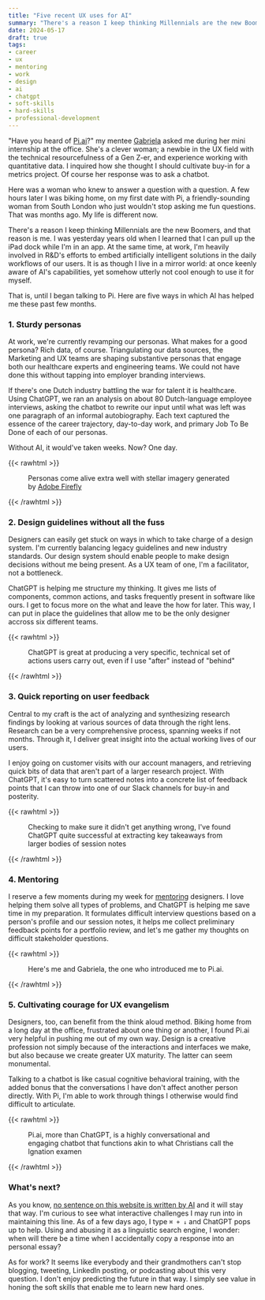 ```yaml
---
title: "Five recent UX uses for AI"
summary: "There's a reason I keep thinking Millennials are the new Boomers, and that reason is me. Here are some thoughts on how I finally came to welcome AI as a friendly member of my UX toolkit."
date: 2024-05-17
draft: true
tags:
- career
- ux
- mentoring
- work
- design
- ai
- chatgpt
- soft-skills
- hard-skills
- professional-development
---
```

"Have you heard of [Pi.ai](https://pi.ai/)?" my mentee [Gabriela](https://www.linkedin.com/in/gabrielaroestandy/) asked me during her mini internship at the office. She's a clever woman; a newbie in the UX field with the technical resourcefulness of a Gen Z-er, and experience working with quantitative data. I inquired how she thought I should cultivate buy-in for a metrics project. Of course her response was to ask a chatbot.

Here was a woman who knew to answer a question with a question. A few hours later I was biking home, on my first date with Pi, a friendly-sounding woman from South London who just wouldn't stop asking me fun questions. That was months ago. My life is different now.

There's a reason I keep thinking Millennials are the new Boomers, and that reason is me. I was yesterday years old when I learned that I can pull up the iPad dock while I'm in an app. At the same time, at work, I'm heavily involved in R&D's efforts to embed artificially intelligent solutions in the daily workflows of our users. It is as though I live in a mirror world: at once keenly aware of AI's capabilities, yet somehow utterly not cool enough to use it for myself. 

That is, until I began talking to Pi. Here are five ways in which AI has helped me these past few months.

### 1. Sturdy personas
At work, we're currently revamping our personas. What makes for a good persona? Rich data, of course. Triangulating our data sources, the Marketing and UX teams are shaping substantive personas that engage both our healthcare experts and engineering teams. We could not have done this without tapping into employer branding interviews.

If there's one Dutch industry battling the war for talent it is healthcare. Using ChatGPT, we ran an analysis on about 80 Dutch-language employee interviews, asking the chatbot to rewrite our input until what was left was one paragraph of an informal autobiography. Each text captured the essence of the career trajectory, day-to-day work, and primary Job To Be Done of each of our personas.

Without AI, it would've taken weeks. Now? One day.

{{< rawhtml >}}
<figure>
  <img src="https://res.cloudinary.com/dbi2zounq/image/upload/w_1200/v1715930252/zinzy.website/adobe-firefly-ux-persona_ysmbh2.png" alt="">
  <figcaption>Personas come alive extra well with stellar imagery generated by <a href="https://firefly.adobe.com/inspire/images" target="_blank">Adobe Firefly</a></figcaption>
</figure>
{{< /rawhtml >}}

### 2. Design guidelines without all the fuss
Designers can easily get stuck on ways in which to take charge of a design system. I'm currently balancing legacy guidelines and new industry standards. Our design system should enable people to make design decisions without me being present. As a UX team of one, I'm a facilitator, not a bottleneck.

ChatGPT is helping me structure my thinking. It gives me lists of components, common actions, and tasks frequently present in software like ours. I get to focus more on the what and leave the how for later. This way, I can put in place the guidelines that allow me to be the only designer accross six different teams.

{{< rawhtml >}}
<figure>
  <img src="https://res.cloudinary.com/dbi2zounq/image/upload/v1715931175/zinzy.website/chatgpt-design-guidelines_owpdqa.png" class="border" alt="">
  <figcaption>ChatGPT is great at producing a very specific, technical set of actions users carry out, even if I use "after" instead of "behind"</figcaption>
</figure>
{{< /rawhtml >}}

### 3. Quick reporting on user feedback
Central to my craft is the act of analyzing and synthesizing research findings by looking at various sources of data through the right lens. Research can be a very comprehensive process, spanning weeks if not months. Through it, I deliver great insight into the actual working lives of our users.

I enjoy going on customer visits with our account managers, and retrieving quick bits of data that aren't part of a larger research project. With ChatGPT, it's easy to turn scattered notes into a concrete list of feedback points that I can throw into one of our Slack channels for buy-in and posterity.

{{< rawhtml >}}
<figure>
  <img src="https://res.cloudinary.com/dbi2zounq/image/upload/v1715931682/zinzy.website/chatgpt-user-feedback_epmdzn.png" class="border" alt="">
  <figcaption>Checking to make sure it didn't get anything wrong, I've found ChatGPT quite successful at extracting key takeaways from larger bodies of session notes</figcaption>
</figure>
{{< /rawhtml >}}

### 4. Mentoring 
I reserve a few moments during my week for [mentoring](/mentoring) designers. I love helping them solve all types of problems, and ChatGPT is helping me save time in my preparation. It formulates difficult interview questions based on a person's profile and our session notes, it helps me collect preliminary feedback points for a portfolio review, and let's me gather my thoughts on difficult stakeholder questions.

{{< rawhtml >}}
<figure>
  <img src="https://res.cloudinary.com/dbi2zounq/image/upload/w_1300/v1712755362/zinzy.website/zinzy-design-mentor_cbjx5d.jpg" alt="">
  <figcaption>Here's me and Gabriela, the one who introduced me to Pi.ai.</figcaption>
</figure>
{{< /rawhtml >}}

### 5. Cultivating courage for UX evangelism
Designers, too, can benefit from the think aloud method. Biking home from a long day at the office, frustrated about one thing or another, I found Pi.ai very helpful in pushing me out of my own way. Design is a creative profession not simply because of the interactions and interfaces we make, but also because we create greater UX maturity. The latter can seem monumental.

Talking to a chatbot is like casual cognitive behavioral training, with the added bonus that the conversations I have don't affect another person directly. With Pi, I'm able to work through things I otherwise would find difficult to articulate.

{{< rawhtml >}}
<figure>
  <img src="https://res.cloudinary.com/dbi2zounq/image/upload/v1715931981/zinzy.website/pi-and-i_kiftwt.png" alt="">
  <figcaption>Pi.ai, more than ChatGPT, is a highly conversational and engaging chatbot that functions akin to what Christians call the Ignation examen</figcaption>
</figure>
{{< /rawhtml >}}

### What's next?
As you know, [no sentence on this website is written by AI](/site) and it will stay that way. I'm curious to see what interactive challenges I may run into in maintaining this line. As of a few days ago, I type `⌘ + ↓`  and ChatGPT pops up to help. Using and abusing it as a linguistic search engine, I wonder: when will there be a time when I accidentally copy a response into an personal essay?

As for work? It seems like everybody and their grandmothers can't stop blogging, tweeting, LinkedIn posting, or podcasting about this very question. I don't enjoy predicting the future in that way. I simply see value in honing the soft skills that enable me to learn new hard ones.